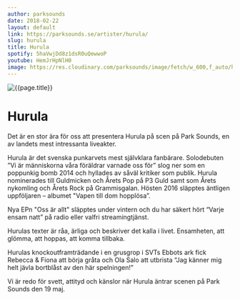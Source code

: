 ```yaml
---
author: parksounds
date: 2018-02-22
layout: default
link: https://parksounds.se/artister/hurula/
slug: hurula
title: Hurula
spotify: 5haVwjDd8z1dsR0uQewwoP
youtube: HemJrHpNlH0
image: https://res.cloudinary.com/parksounds/image/fetch/w_600,f_auto/https://parksounds.se/images/artists/hurula-park-sounds-2018.jpg
---
```


![{{page.title}}]({{page.image}})

# Hurula

Det är en stor ära för oss att presentera Hurula på scen på Park Sounds, en av landets mest intressanta liveakter.

Hurula är det svenska punkarvets mest självklara fanbärare. Solodebuten ”Vi är människorna våra föräldrar varnade oss för” slog ner som en poppunkig bomb 2014 och hyllades av såväl kritiker som publik. Hurula nominerades till Guldmicken och Årets Pop på P3 Guld samt som Årets nykomling och Årets Rock på Grammisgalan. Hösten 2016 släpptes äntligen uppföljaren – albumet "Vapen till dom hopplösa”.

Nya EPn "Oss är allt" släpptes under vintern och du har säkert hört “Varje ensam natt” på radio eller valfri streamingtjänst.

Hurulas texter är råa, ärliga och beskriver det kalla i livet. Ensamheten, att glömma, att hoppas, att komma tillbaka.

Hurulas knockoutframträdande i en grusgrop i SVTs Ebbots ark fick Rebecca & Fiona att börja gråta och Ola Salo att utbrista “Jag känner mig helt jävla bortblåst av den här spelningen!”

Vi är redo för svett, attityd och känslor när Hurula äntrar scenen på Park Sounds den 19 maj. 
